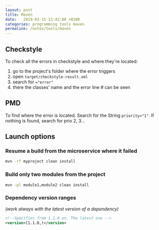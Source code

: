 ```yaml
---
layout: post
title: Maven
date:   2019-03-15 12:42:00 +0100
categories: programming tools maven
permalink: /notes/tools/maven
---
```


## Checkstyle
To check all the errors in checkstyle and where they're located:  
1. go to the project's folder where the error triggers
2. open `target/checkstyle-result.xml`
3. search for ``="error"``
4. there the classes' name and the error line # can be seen  

## PMD  
To find where the error is located. Search for the String `priority="1"`. If nothing is found, search for prio 2, 3...


## Launch options
### Resume a build from the microservice where it failed

~~~ bash
mvn -rf myproject clean install
~~~

### Build only two modules from the project

~~~ bash
mvn -pl module1,module2 clean install
~~~

### Dependency version ranges
_(work always with the latest version of a dependency)_

~~~ xml
<!--Specifies from 1.1.0 on. The latest one -->
<version>[1.1.0,)</version>
~~~
